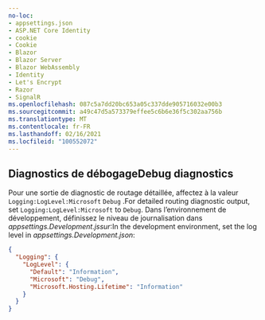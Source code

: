 ```yaml
---
no-loc:
- appsettings.json
- ASP.NET Core Identity
- cookie
- Cookie
- Blazor
- Blazor Server
- Blazor WebAssembly
- Identity
- Let's Encrypt
- Razor
- SignalR
ms.openlocfilehash: 087c5a7dd20bc653a05c337dde905716032e00b3
ms.sourcegitcommit: a49c47d5a573379effee5c6b6e36f5c302aa756b
ms.translationtype: MT
ms.contentlocale: fr-FR
ms.lasthandoff: 02/16/2021
ms.locfileid: "100552072"
---
```

## <a name="debug-diagnostics"></a><span data-ttu-id="7deb8-101">Diagnostics de débogage</span><span class="sxs-lookup"><span data-stu-id="7deb8-101">Debug diagnostics</span></span>

<span data-ttu-id="7deb8-102">Pour une sortie de diagnostic de routage détaillée, affectez à la valeur `Logging:LogLevel:Microsoft` `Debug` .</span><span class="sxs-lookup"><span data-stu-id="7deb8-102">For detailed routing diagnostic output, set `Logging:LogLevel:Microsoft` to `Debug`.</span></span> <span data-ttu-id="7deb8-103">Dans l’environnement de développement, définissez le niveau de journalisation dans *appsettings.Development.jssur*:</span><span class="sxs-lookup"><span data-stu-id="7deb8-103">In the development environment, set the log level in *appsettings.Development.json*:</span></span>

```json
{
  "Logging": {
    "LogLevel": {
      "Default": "Information",
      "Microsoft": "Debug",
      "Microsoft.Hosting.Lifetime": "Information"
    }
  }
}
```

